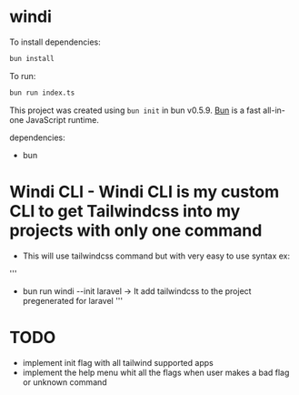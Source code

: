 # windi

To install dependencies:

```bash
bun install
```

To run:

```bash
bun run index.ts
```

This project was created using `bun init` in bun v0.5.9. [Bun](https://bun.sh) is a fast all-in-one JavaScript runtime.

dependencies:
- bun 


# Windi CLI - Windi CLI is my custom CLI to get Tailwindcss into my projects with only one command 
- This will use tailwindcss command but with very easy to use syntax ex:

'''
* bun run windi --init laravel -> It add tailwindcss to the project pregenerated for laravel 
'''

# TODO 
- implement init flag with all tailwind supported apps
- implement the help menu whit all the flags when user makes a bad flag or unknown command
